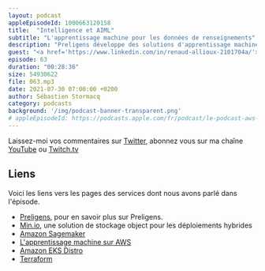 ```yaml
---
layout: podcast
appleEpisodeId: 1000663120158
title:  "Intelligence et AIML"
subtitle: "L'apprentissage machine pour les données de renseignements"
description: "Preligens développe des solutions d'apprentissage machine pour identifer des données suceptibles d'intéresser des agences de renseignements, militaires ou civiles. Dans cet épisode, nous parlons de l'acquisition et le stockage de données, d'apprentissage machine et de confidentialité des données, avec un approche pragmatique quant aux aspects de souverainté et sécurité."
guest: "<a href='https://www.linkedin.com/in/renaud-allioux-2101704a/'>Renaud Allioux</a>, co-fondateur et CTO, Preligens"
episode: 63
duration: "00:28:36"
size: 54930622
file: 063.mp3
date: 2021-07-30 07:00:00 +0200
author: Sébastien Stormacq
category: podcasts
background: '/img/podcast-banner-transparent.png'
# appleEpisodeId: https://podcasts.apple.com/fr/podcast/le-podcast-aws-en-français/id1452118442
---
```


Laissez-moi vos commentaires sur [Twitter](https://twitter.com/sebsto), abonnez vous sur ma chaîne [YouTube](https://www.youtube.com/sebsto) ou [Twitch.tv](https://www.twitch.tv/sebAWS)

## Liens

Voici les liens vers les pages des services dont nous avons parlé dans l'épisode.

- [Preligens](https://www.preligens.com/), pour en savoir plus sur Preligens.
- [Min.io](https://min.io/), une solution de stockage object pour les déploiements hybrides
- [Amazon Sagemaker](aws.amazon.com/sagemaker/)
- [L'apprentissage machine sur AWS](https://aws.amazon.com/machine-learning/)
- [Amazon EKS Distro](https://aws.amazon.com/eks/eks-distro/)
- [Terraform](https://www.terraform.io/)
